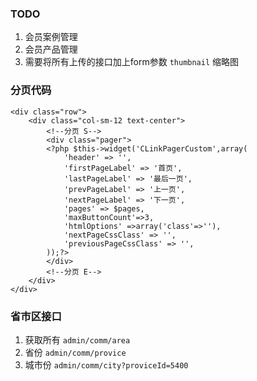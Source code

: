 


### TODO

1. 会员案例管理
2. 会员产品管理
3. 需要将所有上传的接口加上form参数 `thumbnail` 缩略图



### 分页代码

```
<div class="row">
    <div class="col-sm-12 text-center">
        <!--分页 S-->
        <div class="pager">
        <?php $this->widget('CLinkPagerCustom',array(
            'header' => '',
            'firstPageLabel' => '首页',
            'lastPageLabel' => '最后一页',
            'prevPageLabel' => '上一页',
            'nextPageLabel' => '下一页',
            'pages' => $pages,
            'maxButtonCount'=>3,
            'htmlOptions' =>array('class'=>''),
            'nextPageCssClass' => '',
            'previousPageCssClass' => '',
        ));?>
        </div>
        <!--分页 E-->
    </div>
</div>
```

### 省市区接口

1. 获取所有 `admin/comm/area`
2. 省份 `admin/comm/provice`
3. 城市份 `admin/comm/city?proviceId=5400`